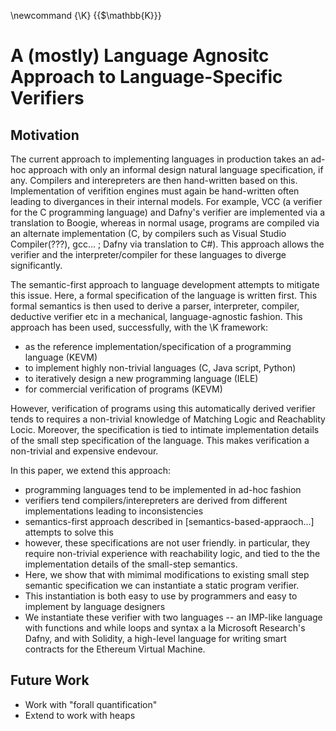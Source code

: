 \newcommand {\K} {{$\mathbb{K}}}

A (mostly) Language Agnositc Approach to Language-Specific Verifiers
=======================================================================

Motivation
----------

The current approach to implementing languages in production takes an ad-hoc
approach with only an informal design natural language specification, if any.
Compilers and interepreters are then hand-written based on this. Implementation
of verifition engines must again be hand-written often leading to divergances in
their internal models. For example, VCC (a verifier for the C programming
language) and Dafny's verifier are implemented via a translation to Boogie,
whereas in normal usage, programs are compiled via an alternate implementation
(C, by compilers such as Visual Studio Compiler(???), gcc... ; Dafny via
translation to C\#). This approach allows the verifier and the
interpreter/compiler for these languages to diverge significantly.

The semantic-first approach to language development attempts to mitigate this
issue. Here, a formal specification of the language is written first. This
formal semantics is then used to derive a parser, interpreter, compiler,
deductive verifier etc in a mechanical, language-agnostic fashion. This approach
has been used, successfully, with the \K framework:

-   as the reference implementation/specification of a programming language
    (KEVM)
-   to implement highly non-trivial languages (C, Java script, Python)
-   to iteratively design a new programming language (IELE)
-   for commercial verification of programs (KEVM)

However, verification of programs using this automatically derived verifier
tends to requires a non-trivial knowledge of Matching Logic and Reachablity
Locic. Moreover, the specification is tied to intimate implementation details of
the small step specification of the language. This makes verification a
non-trivial and expensive endevour.

In this paper, we extend this approach:

-   programming languages tend to be implemented in ad-hoc fashion
-   verifiers tend compilers/interepreters are derived from different
    implementations leading to inconsistencies
-   semantics-first approach described in \[semantics-based-appraoch...\]
    attempts to solve this
-   however, these specifications are not user friendly. in particular, they
    require non-trivial experience with reachability logic, and tied to the the
    implementation details of the small-step semantics.
-   Here, we show that with mimimal modifications to existing small step
    semantic specification we can instantiate a static program verifier.
-   This instantiation is both easy to use by programmers and easy to implement
    by language designers
-   We instantiate these verifier with two languages -- an IMP-like language
    with functions and while loops and syntax a la Microsoft Research's Dafny,
    and with Solidity, a high-level language for writing smart contracts for the
    Ethereum Virtual Machine.

Future Work
-----------

-   Work with "forall quantification"
-   Extend to work with heaps


